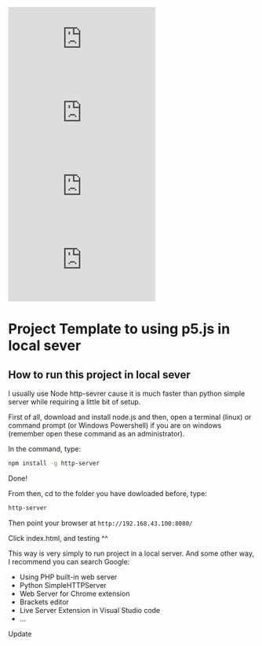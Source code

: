 <!-- PROJECT SHIELDS -->
<!--
*** I'm using markdown "reference style" links for readability.
*** Reference links are enclosed in brackets [ ] instead of parentheses ( ).
*** See the bottom of this document for the declaration of the reference variables
*** for contributors-url, forks-url, etc. This is an optional, concise syntax you may use.
*** https://www.markdownguide.org/basic-syntax/#reference-style-links
-->
[![Contributors][contributors-shield]][contributors-url]
[![Stargazers][stars-shield]][stars-url]
[![Forks][forks-shield]][forks-url]
[![MIT License][license-shield]][license-url]

# Project Template to using p5.js in local sever

## How to run this project in local sever

I usually use Node http-sevrer cause it is much faster than python simple server while requiring a little bit of setup.

First of all, download and install node.js and then, open a terminal (linux) or command prompt (or Windows Powershell) if you are on windows (remember open these command as an administrator).

In the command, type:

```bash
npm install -g http-server
```

Done!

From then, cd to the folder you have dowloaded before, type:

```bash
http-server
```

Then point your browser at ```http://192.168.43.100:8080/```

Click index.html, and testing ^^

This way is very simply to run project in a local server. And some other way, I recommend you can search Google:

- Using PHP built-in web server
- Python SimpleHTTPServer
- Web Server for Chrome extension
- Brackets editor
- Live Server Extension in Visual Studio code
- ...

Update



<!-- MARKDOWN LINKS & IMAGES -->

[contributors-shield]: https://img.shields.io/github/contributors/lenhutnam298/project-tempate-using-p5.js?style=flat-square
[contributors-url]: https://github.com/lenhutnam298/project-tempate-using-p5.js/graphs/contributors

[forks-shield]: https://img.shields.io/github/forks/lenhutnam298/project-tempate-using-p5.js?style=flat-square
[forks-url]: https://github.com/lenhutnam298/project-tempate-using-p5.js/network/members

[stars-shield]: https://img.shields.io/github/stars/lenhutnam298/project-tempate-using-p5.js?style=flat-square
[stars-url]: https://github.com/lenhutnam298project-tempate-using-p5.js/stargazers

[license-shield]: https://img.shields.io/github/license/lenhutnam298/project-tempate-using-p5.js?style=flat-square
[license-url]: https://github.com/lenhutnam298/project-tempate-using-p5.js/blob/master/LICENSE